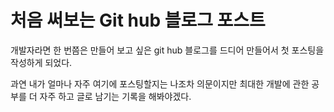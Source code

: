 # 처음 써보는 Git hub 블로그 포스트

개발자라면 한 번쯤은 만들어 보고 싶은 git hub 블로그를 드디어 만들어서 첫 포스팅을 작성하게 되었다.

과연 내가 얼마나 자주 여기에 포스팅할지는 나조차 의문이지만
최대한 개발에 관한 공부를 더 자주 하고 글로 남기는 기록을 해봐야겠다.